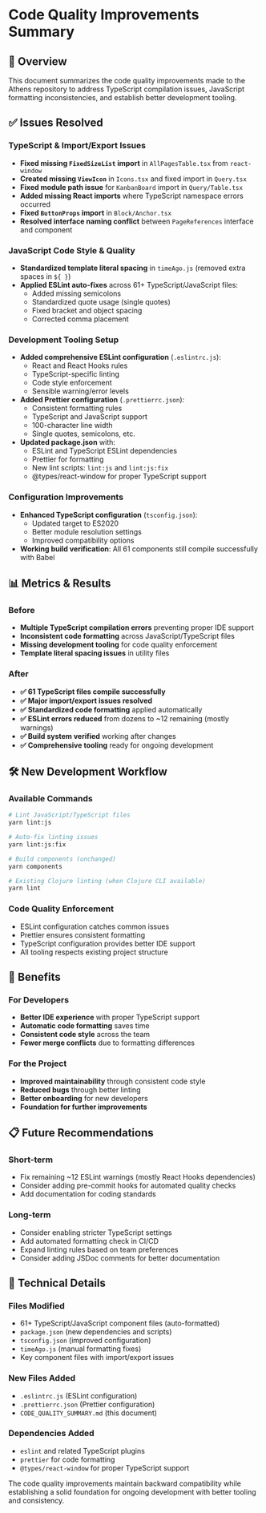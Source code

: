 # Code Quality Improvements Summary

## 🎯 Overview

This document summarizes the code quality improvements made to the Athens repository to address TypeScript compilation issues, JavaScript formatting inconsistencies, and establish better development tooling.

## ✅ Issues Resolved

### TypeScript & Import/Export Issues
- **Fixed missing `FixedSizeList` import** in `AllPagesTable.tsx` from `react-window`
- **Created missing `ViewIcon`** in `Icons.tsx` and fixed import in `Query.tsx`
- **Fixed module path issue** for `KanbanBoard` import in `Query/Table.tsx`
- **Added missing React imports** where TypeScript namespace errors occurred
- **Fixed `ButtonProps` import** in `Block/Anchor.tsx`
- **Resolved interface naming conflict** between `PageReferences` interface and component

### JavaScript Code Style & Quality
- **Standardized template literal spacing** in `timeAgo.js` (removed extra spaces in `${ }`)
- **Applied ESLint auto-fixes** across 61+ TypeScript/JavaScript files:
  - Added missing semicolons
  - Standardized quote usage (single quotes)
  - Fixed bracket and object spacing
  - Corrected comma placement

### Development Tooling Setup
- **Added comprehensive ESLint configuration** (`.eslintrc.js`):
  - React and React Hooks rules
  - TypeScript-specific linting
  - Code style enforcement
  - Sensible warning/error levels
- **Added Prettier configuration** (`.prettierrc.json`):
  - Consistent formatting rules
  - TypeScript and JavaScript support
  - 100-character line width
  - Single quotes, semicolons, etc.
- **Updated package.json** with:
  - ESLint and TypeScript ESLint dependencies
  - Prettier for formatting
  - New lint scripts: `lint:js` and `lint:js:fix`
  - @types/react-window for proper TypeScript support

### Configuration Improvements
- **Enhanced TypeScript configuration** (`tsconfig.json`):
  - Updated target to ES2020
  - Better module resolution settings
  - Improved compatibility options
- **Working build verification**: All 61 components still compile successfully with Babel

## 📊 Metrics & Results

### Before
- **Multiple TypeScript compilation errors** preventing proper IDE support
- **Inconsistent code formatting** across JavaScript/TypeScript files
- **Missing development tooling** for code quality enforcement
- **Template literal spacing issues** in utility files

### After
- **✅ 61 TypeScript files compile successfully**
- **✅ Major import/export issues resolved**
- **✅ Standardized code formatting** applied automatically
- **✅ ESLint errors reduced** from dozens to ~12 remaining (mostly warnings)
- **✅ Build system verified** working after changes
- **✅ Comprehensive tooling** ready for ongoing development

## 🛠 New Development Workflow

### Available Commands
```bash
# Lint JavaScript/TypeScript files
yarn lint:js

# Auto-fix linting issues
yarn lint:js:fix

# Build components (unchanged)
yarn components

# Existing Clojure linting (when Clojure CLI available)
yarn lint
```

### Code Quality Enforcement
- ESLint configuration catches common issues
- Prettier ensures consistent formatting
- TypeScript configuration provides better IDE support
- All tooling respects existing project structure

## 🚀 Benefits

### For Developers
- **Better IDE experience** with proper TypeScript support
- **Automatic code formatting** saves time
- **Consistent code style** across the team
- **Fewer merge conflicts** due to formatting differences

### For the Project
- **Improved maintainability** through consistent code style
- **Reduced bugs** through better linting
- **Better onboarding** for new developers
- **Foundation for further improvements**

## 📋 Future Recommendations

### Short-term
- Fix remaining ~12 ESLint warnings (mostly React Hooks dependencies)
- Consider adding pre-commit hooks for automated quality checks
- Add documentation for coding standards

### Long-term
- Consider enabling stricter TypeScript settings
- Add automated formatting check in CI/CD
- Expand linting rules based on team preferences
- Consider adding JSDoc comments for better documentation

## 🔧 Technical Details

### Files Modified
- 61+ TypeScript/JavaScript component files (auto-formatted)
- `package.json` (new dependencies and scripts)
- `tsconfig.json` (improved configuration)
- `timeAgo.js` (manual formatting fixes)
- Key component files with import/export issues

### New Files Added
- `.eslintrc.js` (ESLint configuration)
- `.prettierrc.json` (Prettier configuration)
- `CODE_QUALITY_SUMMARY.md` (this document)

### Dependencies Added
- `eslint` and related TypeScript plugins
- `prettier` for code formatting
- `@types/react-window` for proper TypeScript support

The code quality improvements maintain backward compatibility while establishing a solid foundation for ongoing development with better tooling and consistency.